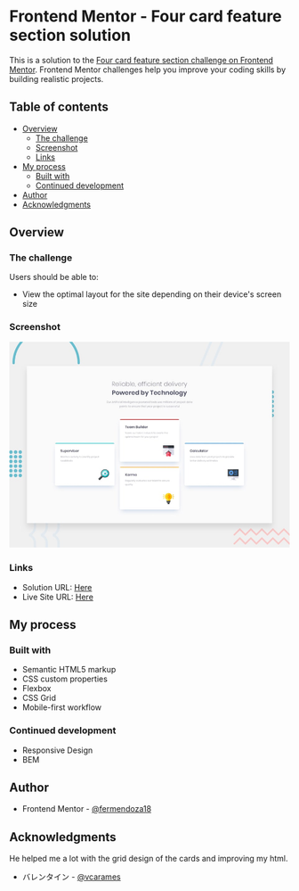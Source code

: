 # Frontend Mentor - Four card feature section solution

This is a solution to the [Four card feature section challenge on Frontend Mentor](https://www.frontendmentor.io/challenges/four-card-feature-section-weK1eFYK). Frontend Mentor challenges help you improve your coding skills by building realistic projects. 

## Table of contents

- [Overview](#overview)
  - [The challenge](#the-challenge)
  - [Screenshot](#screenshot)
  - [Links](#links)
- [My process](#my-process)
  - [Built with](#built-with)
  - [Continued development](#continued-development)
- [Author](#author)
- [Acknowledgments](#acknowledgments)


## Overview

### The challenge

Users should be able to:

- View the optimal layout for the site depending on their device's screen size

### Screenshot

![](./images/desktop-preview.jpg)

### Links

- Solution URL: [Here](https://github.com/nimrodcode/Four-Card-Section-FM)
- Live Site URL: [Here](https://nimrodcode.github.io/Four-Card-Section-FM/)

## My process

### Built with

- Semantic HTML5 markup
- CSS custom properties
- Flexbox
- CSS Grid
- Mobile-first workflow

### Continued development

- Responsive Design
- BEM

## Author

- Frontend Mentor - [@fermendoza18](https://www.frontendmentor.io/profile/fermendoza18)

## Acknowledgments

He helped me a lot with the grid design of the cards and improving my html.
- バレンタイン - [@vcarames](https://www.frontendmentor.io/profile/vcarames)